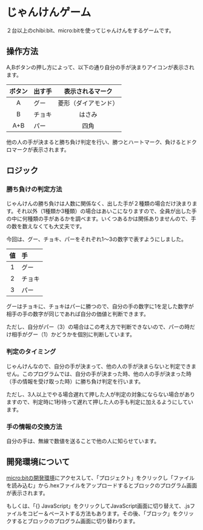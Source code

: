# じゃんけんゲーム
２台以上のchibi:bit、micro:bitを使ってじゃんけんをするゲームです。

## 操作方法
A,Bボタンの押し方によって、以下の通り自分の手が決まりアイコンが表示されます。

|ボタン|出す手|表示されるマーク|
|:--:|:--|:--:|
|A|グー|菱形（ダイアモンド）|
|B|チョキ|はさみ|
|A+B|パー|四角|

他の人の手が決まると勝ち負け判定を行い、勝つとハートマーク、負けるとドクロマークが表示されます。

## ロジック
### 勝ち負けの判定方法
じゃんけんの勝ち負けは人数に関係なく、出した手が２種類の場合だけ決まります。それ以外（1種類か3種類）の場合はあいこになりますので、全員が出した手の中に何種類の手があるかを調べます。いくつあるかは関係ありませんので、手の数を数えなくても大丈夫です。

今回は、グー、チョキ、パーをそれぞれ1〜3の数字で表すようにしました。

|値|手|
|:--:|:--|
|1|グー|
|2|チョキ|
|3|パー|

グーはチョキに、チョキはパーに勝つので、自分の手の数字に1を足した数字が相手の手の数字が同じであれば自分の価値と判断できます。

ただし、自分がパー（3）の場合はこの考え方で判断できないので、パーの時だけ相手がグー（1）かどうかを個別に判断しています。

### 判定のタイミング
じゃんけんなので、自分の手が決まって、他の人の手が決まらないと判定できません。このプログラムでは、自分の手が決まった時、他の人の手が決まった時（手の情報を受け取った時）に勝ち負け判定を行います。

ただし、3人以上でやる場合遅れて押した人が判定の対象にならない場合がありますので、判定時に1秒待って遅れて押した人の手も判定に加えるようにしています。

### 手の情報の交換方法
自分の手は、無線で数値を送ることで他の人に知らせています。

## 開発環境について
[micro:bitの開発環境](https://makecode.microbit.org/)にアクセスして、「プロジェクト」をクリックし「ファイルを読み込む」から.hexファイルをアップロードするとブロックのプログラム画面が表示されます。

もしくは、「{} JavaScript」をクリックしてJavaScript画面に切り替えて、.jsファイルをコピー＆ペーストする方法もあります。その後、「ブロック」をクリックするとブロックのプログラム画面に切り替わります。